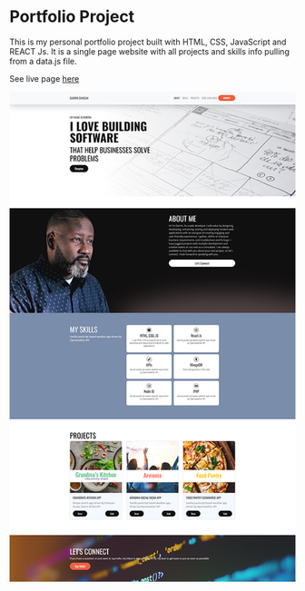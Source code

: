 <h1>Portfolio Project</h1>
This is my personal portfolio project built with HTML, CSS, JavaScript and REACT Js. It is a single page website with all projects and skills info pulling from a data.js file.

See live page <a href="https://darrinduncan.com">here</a>

<div>
<img src="https://github.com/leviduncan/react-portfolio-project-2022/blob/master/src/assets/portfolio-snapshot.png" alt="Portfolio Image of my website"/>
</div>

